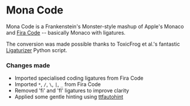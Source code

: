 # Mona Code

Mona Code is a Frankenstein's Monster-style mashup of Apple's Monaco and [Fira Code](https://github.com/tonsky/FiraCode) -- basically Monaco with ligatures.

The conversion was made possible thanks to ToxicFrog et al.'s fantastic [Ligaturizer](https://github.com/ToxicFrog/Ligaturizer) Python script.

### Changes made

* Imported specialised coding ligatures from Fira Code
* Imported `*`, `/`, `\`, `|`, `_` from Fira Code
* Removed 'fi' and 'fl' ligatures to improve clarity
* Applied some gentle hinting using [ttfautohint](http://freetype.org/ttfautohint/)